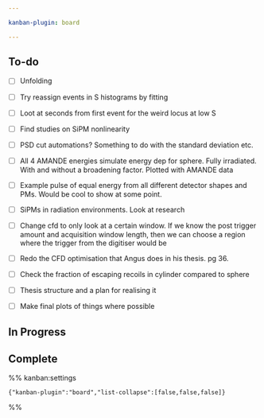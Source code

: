```yaml
---

kanban-plugin: board

---
```


## To-do

- [ ] Unfolding
- [ ] Try reassign events in S histograms by fitting
- [ ] Loot at seconds from first event for the weird locus at low S
- [ ] Find studies on SiPM nonlinearity
- [ ] PSD cut automations? Something to do with the standard deviation etc.
- [ ] All 4 AMANDE energies simulate energy dep for sphere. Fully irradiated. With and without a broadening factor. Plotted with AMANDE data
- [ ] Example pulse of equal energy from all different detector shapes and PMs. Would be cool to show at some point.
- [ ] SiPMs in radiation environments. Look at research
- [ ] Change cfd to only look at a certain window. If we know the post trigger amount and acquisition window length, then we can choose a region where the trigger from the digitiser would be
- [ ] Redo the CFD optimisation that Angus does in his thesis. pg 36.
- [ ] Check the fraction of escaping recoils in cylinder compared to sphere
- [ ] Thesis structure and a plan for realising it
- [ ] Make final plots of things where possible


## In Progress



## Complete





%% kanban:settings
```
{"kanban-plugin":"board","list-collapse":[false,false,false]}
```
%%